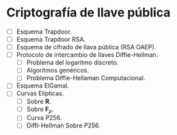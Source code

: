 # Criptografía de llave pública

- [ ] Esquema Trapdoor.  
- [ ] Esquema Trapdoor RSA.  
- [ ] Esquema de cifrado de llava pública (RSA OAEP).  
- [ ] Protocolo de intercambio de llaves Diffie-Hellman.  
  - [ ] Problema del logaritmo discreto.  
  - [ ] Algoritmos genéricos.  
  - [ ] Problema Diffie-Hellaman Computacional.  
- [ ] Esquema ElGamal.  
- [ ] Curvas Elípticas.  
  - [ ] Sobre $\mathbf{R}$.  
  - [ ] Sobre $\mathbf{F}_p$.  
  - [ ] Curva $P256$.
  - [ ] Diffi-Hellman Sobre $P256$.  
